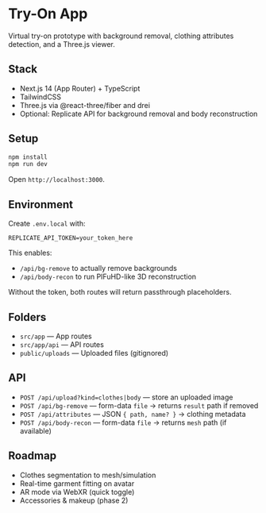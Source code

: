 # Try-On App

Virtual try-on prototype with background removal, clothing attributes detection, and a Three.js viewer.

## Stack
- Next.js 14 (App Router) + TypeScript
- TailwindCSS
- Three.js via @react-three/fiber and drei
- Optional: Replicate API for background removal and body reconstruction

## Setup

```bash
npm install
npm run dev
```

Open `http://localhost:3000`.

## Environment
Create `.env.local` with:

```
REPLICATE_API_TOKEN=your_token_here
```

This enables:
- `/api/bg-remove` to actually remove backgrounds
- `/api/body-recon` to run PIFuHD-like 3D reconstruction

Without the token, both routes will return passthrough placeholders.

## Folders
- `src/app` — App routes
- `src/app/api` — API routes
- `public/uploads` — Uploaded files (gitignored)

## API
- `POST /api/upload?kind=clothes|body` — store an uploaded image
- `POST /api/bg-remove` — form-data `file` → returns `result` path if removed
- `POST /api/attributes` — JSON `{ path, name? }` → clothing metadata
- `POST /api/body-recon` — form-data `file` → returns `mesh` path (if available)

## Roadmap
- Clothes segmentation to mesh/simulation
- Real-time garment fitting on avatar
- AR mode via WebXR (quick toggle)
- Accessories & makeup (phase 2)
